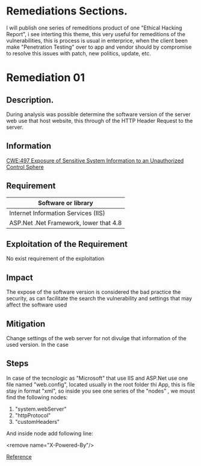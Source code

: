 # Remediations Sections.

I will publish one series of remeditions product of one "Ethical Hacking Report", i see interting this theme, this very useful for remeditions of the vulnerabilities, this is process is usual in enterprice, when the client been make "Penetration Testing" over to app and vendor should by compromise to resolve this issues with patch, new politics, update, etc.

# Remediation 01

## Description. ###

During analysis was possible determine the software version of the server web use that host website, this through of the HTTP Header Request to the server.

## Information ###
    
[CWE:497 Exposure of Sensitive System Information to an Unauthorized Control Sphere](https://cwe.mitre.org/data/definitions/497.ht)
 
## Requirement ###

| Software or library |
| ------------- |
| Internet Information Services (IIS) |
| ASP.Net .Net Framework, lower that 4.8 | 

## Exploitation of the Requirement ###

No exist requirement of the exploitation

## Impact ##
 The expose of the software version is considered the bad practice the security, as can facilitate the search the vulnerability and settings that may affect the software used

## Mitigation ## 

Change settings of the web server for not divulge that information of the used version.
In the case 

## Steps ## 

In case of the tecnologic as "Microsoft" that use IIS and ASP.Net use one file  named "web.config", located usually in the root folder thi App,  this is file stay in format "xml", so inside you see one series of the "nodes" , we moust find the following nodes:

1. "system.webServer"
2. "httpProtocol"
3. "customHeaders"

And inside node add following line:

&lt;remove name="X-Powered-By"/&gt;




[Reference](https://www.ibm.com/support/pages/disabling-iis-web-banner-andother-iis-headers)